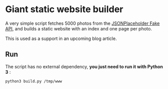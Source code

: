 # Giant static website builder

A very simple script fetches 5000 photos from the [JSONPlaceholder Fake API](https://jsonplaceholder.typicode.com/), and builds a static website with an index and one page per photo.

This is used as a support in an upcoming blog article.

## Run

The script has no external dependency, **you just need to run it with Python 3** :

```sh
python3 build.py /tmp/www
```
